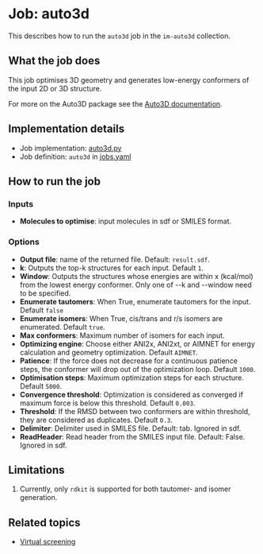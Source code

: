 # Job: auto3d

This describes how to run the `auto3d` job in the `im-auto3d` collection.

## What the job does

This job optimises 3D geometry and generates low-energy conformers of the input 2D or 3D structure.

For more on the Auto3D package see the [Auto3D documentation](https://auto3d.readthedocs.io/en/latest/index.html).


## Implementation details

* Job implementation: [auto3d.py](/src/auto3d.py)
* Job definition: `auto3d` in [jobs.yaml](../../jobs.yaml)


## How to run the job

### Inputs

* **Molecules to optimise**: input molecules in sdf or SMILES format.

### Options
* **Output file**: name of the returned file. Default: `result.sdf`.
* **k**: Outputs the top-k structures for each input. Default `1`.
* **Window**: Outputs the structures whose energies are within x (kcal/mol) from the lowest energy conformer. Only one of --k and --window need to be specified.
* **Enumerate tautomers**: When True, enumerate tautomers for the input. Default `false`
* **Enumerate isomers**: When True, cis/trans and r/s isomers are enumerated. Default `true`.
* **Max conformers**: Maximum number of isomers for each input.
* **Optimizing engine**: Choose either ANI2x, ANI2xt, or AIMNET for energy calculation and geometry optimization. Default `AIMNET`.
* **Patience**: If the force does not decrease for a continuous patience steps, the conformer will drop out of the optimization loop. Default `1000`.
* **Optimisation steps**: Maximum optimization steps for each structure. Default `5000`.
* **Convergence threshold**: Optimization is considered as converged if maximum force is below this threshold. Default `0.003`.
* **Threshold**: If the RMSD between two conformers are within threshold, they are considered as duplicates. Default `0.3`.
* **Delimiter**: Delimiter used in SMILES file. Default: tab. Ignored in sdf.
* **ReadHeader**: Read header from the SMILES input file. Default: False. Ignored in sdf.


## Limitations

1. Currently, only `rdkit` is supported for both tautomer- and isomer generation.

## Related topics

* [Virtual screening](https://github.com/InformaticsMatters/virtual-screening)
